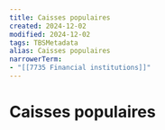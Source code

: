 ```yaml
---
title: Caisses populaires
created: 2024-12-02
modified: 2024-12-02
tags: TBSMetadata
alias: Caisses populaires
narrowerTerm:
- "[[7735 Financial institutions]]"
---
```

# Caisses populaires
